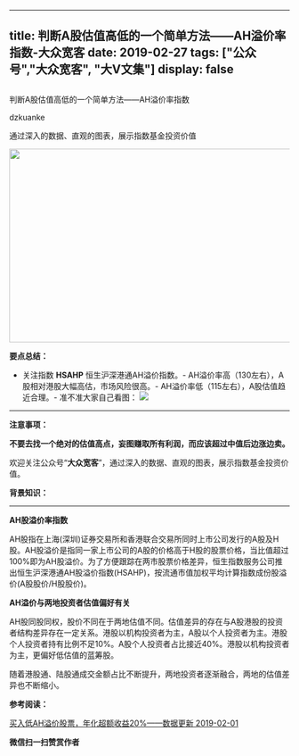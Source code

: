 
---
title:   判断A股估值高低的一个简单方法——AH溢价率指数-大众宽客
date: 2019-02-27
tags: ["公众号","大众宽客", "大V文集"]
display: false
---


## 



判断A股估值高低的一个简单方法——AH溢价率指数




dzkuanke




通过深入的数据、直观的图表，展示指数基金投资价值


<img class="" data-croporisrc="https://mmbiz.qpic.cn/mmbiz_jpg/PKw3FQPmhIhyJmzACibMmcEOia9rYNBf5TsFDr7s5SID4OCFONBxicnfRZcBlRz45f2LGwiaic2Yic4Oib4QWXqREgNZQ/0?wx_fmt=jpeg" data-cropx1="0" data-cropx2="854" data-cropy1="29.183453237410077" data-cropy2="562.1654676258994" data-ratio="0.6217798594847775" data-s="300,640" src="https://mmbiz.qpic.cn/mmbiz_jpg/PKw3FQPmhIiaDtOclJb0jzMdQwX7Gic2AGbaUMicFs7IL17FW9H9hLAZZ5ibULV8G9EWSl01licPf7wKBPW4hnMPNbg/640?wx_fmt=jpeg" data-type="jpeg" data-w="854" style="width: 556px;height: 347px;"/>



**要点总结：**
- 关注指数 **HSAHP** 恒生沪深港通AH溢价指数。- AH溢价率高（130左右），A股相对港股大幅高估，市场风险很高。- AH溢价率低（115左右），A股估值趋近合理。- 准不准大家自己看图：
**<img class="" data-copyright="0" data-ratio="0.6991676575505351" data-s="300,640" src="https://mmbiz.qpic.cn/mmbiz_png/PKw3FQPmhIiaDtOclJb0jzMdQwX7Gic2AGTB54HIkzdzAVLRM7Es4NG0z8zyTXoh3aYoEzsLGSS7f6tTaVVicTy9w/640?wx_fmt=png" data-type="png" data-w="1682" style="text-align: center;white-space: normal;"/>**

****

**注意事项：**

**不要去找一个绝对的估值高点，妄图赚取所有利润，而应该超过中值后边涨边卖。**



欢迎关注公众号“**大众宽客**”，通过深入的数据、直观的图表，展示指数基金投资价值。



**背景知识：**

****

**AH股溢价率指数**



AH股指在上海(深圳)证券交易所和香港联合交易所同时上市公司发行的A股及H股。AH股溢价是指同一家上市公司的A股的价格高于H股的股票价格，当比值超过100%即为AH股溢价。为了方便跟踪在两市股票价格差异，恒生指数服务公司推出恒生沪深港通AH股溢价指数(HSAHP)，按流通市值加权平均计算指数成份股溢价(A股股价/H股股价)。



**AH溢价与两地投资者估值偏好有关**



AH股同股同权，股价不同在于两地估值不同。估值差异的存在与A股港股的投资者结构差异存在一定关系。港股以机构投资者为主，A股以个人投资者为主。港股个人投资者持有比例不足10%。A股个人投资者占比接近40%。港股以机构投资者为主，更偏好低估值的蓝筹股。



随着港股通、陆股通成交金额占比不断提升，两地投资者逐渐融合，两地的估值差异也不断缩小。



**参考阅读：**

[买入低AH溢价股票，年化超额收益20%——数据更新 2019-02-01](http://mp.weixin.qq.com/s?__biz=MzAwMTc1MDcwNw==&amp;mid=2648273910&amp;idx=1&amp;sn=6212c1e28c0cd147e3edde1d77654e5e&amp;chksm=82f9302ab58eb93c621d1803efe878e3f93a530dd73154798b9a35dddc7ca3dab6c3661cc178&amp;scene=21#wechat_redirect)


**微信扫一扫赞赏作者**













